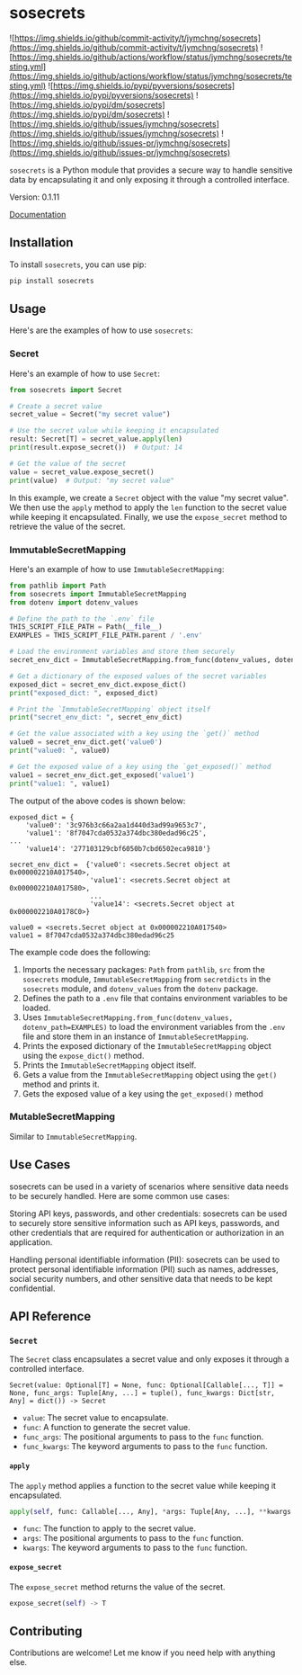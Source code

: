 # sosecrets

![https://img.shields.io/github/commit-activity/t/jymchng/sosecrets](https://img.shields.io/github/commit-activity/t/jymchng/sosecrets) ![https://img.shields.io/github/actions/workflow/status/jymchng/sosecrets/testing.yml](https://img.shields.io/github/actions/workflow/status/jymchng/sosecrets/testing.yml) ![https://img.shields.io/pypi/pyversions/sosecrets](https://img.shields.io/pypi/pyversions/sosecrets) ![https://img.shields.io/pypi/dm/sosecrets](https://img.shields.io/pypi/dm/sosecrets) ![https://img.shields.io/github/issues/jymchng/sosecrets](https://img.shields.io/github/issues/jymchng/sosecrets) ![https://img.shields.io/github/issues-pr/jymchng/sosecrets](https://img.shields.io/github/issues-pr/jymchng/sosecrets)

`sosecrets` is a Python module that provides a secure way to handle sensitive data by encapsulating it and only exposing it through a controlled interface.

Version: 0.1.11

[Documentation](https://sosecrets.readthedocs.io/en/latest/)

## Installation

To install `sosecrets`, you can use pip:

```bash
pip install sosecrets
```

## Usage

Here's are the examples of how to use `sosecrets`:

### Secret

Here's an example of how to use `Secret`:

```python
from sosecrets import Secret

# Create a secret value
secret_value = Secret("my secret value")

# Use the secret value while keeping it encapsulated
result: Secret[T] = secret_value.apply(len)
print(result.expose_secret())  # Output: 14

# Get the value of the secret
value = secret_value.expose_secret()
print(value)  # Output: "my secret value"
```

In this example, we create a `Secret` object with the value "my secret value". We then use the `apply` method to apply the `len` function to the secret value while keeping it encapsulated. Finally, we use the `expose_secret` method to retrieve the value of the secret.

### ImmutableSecretMapping

Here's an example of how to use `ImmutableSecretMapping`:

```python
from pathlib import Path
from sosecrets import ImmutableSecretMapping
from dotenv import dotenv_values

# Define the path to the `.env` file
THIS_SCRIPT_FILE_PATH = Path(__file__)
EXAMPLES = THIS_SCRIPT_FILE_PATH.parent / '.env'

# Load the environment variables and store them securely
secret_env_dict = ImmutableSecretMapping.from_func(dotenv_values, dotenv_path=EXAMPLES)

# Get a dictionary of the exposed values of the secret variables
exposed_dict = secret_env_dict.expose_dict()
print("exposed_dict: ", exposed_dict)

# Print the `ImmutableSecretMapping` object itself
print("secret_env_dict: ", secret_env_dict)

# Get the value associated with a key using the `get()` method
value0 = secret_env_dict.get('value0')
print("value0: ", value0)

# Get the exposed value of a key using the `get_exposed()` method
value1 = secret_env_dict.get_exposed('value1')
print("value1: ", value1)
```

The output of the above codes is shown below:
```
exposed_dict = {
    'value0': '3c976b3c66a2aa1d440d3ad99a9653c7',
    'value1': '8f7047cda0532a374dbc380edad96c25',
...
    'value14': '277103129cbf6050b7cbd6502eca9810'}

secret_env_dict =  {'value0': <secrets.Secret object at 0x000002210A017540>, 
                    'value1': <secrets.Secret object at 0x000002210A017580>, 
                    ...
                    'value14': <secrets.Secret object at 0x000002210A0178C0>}

value0 = <secrets.Secret object at 0x000002210A017540>
value1 = 8f7047cda0532a374dbc380edad96c25
```

The example code does the following:

1. Imports the necessary packages: `Path` from `pathlib`, `src` from the `sosecrets` module, `ImmutableSecretMapping` from `secretdicts` in the `sosecrets` module, and `dotenv_values` from the `dotenv` package.
2. Defines the path to a `.env` file that contains environment variables to be loaded.
3. Uses `ImmutableSecretMapping.from_func(dotenv_values, dotenv_path=EXAMPLES)` to load the environment variables from the `.env` file and store them in an instance of `ImmutableSecretMapping`.
4. Prints the exposed dictionary of the `ImmutableSecretMapping` object using the `expose_dict()` method.
5. Prints the `ImmutableSecretMapping` object itself.
6. Gets a value from the `ImmutableSecretMapping` object using the `get()` method and prints it.
7. Gets the exposed value of a key using the `get_exposed()` method

### MutableSecretMapping

Similar to `ImmutableSecretMapping`.

## Use Cases
sosecrets can be used in a variety of scenarios where sensitive data needs to be securely handled. Here are some common use cases:

Storing API keys, passwords, and other credentials: sosecrets can be used to securely store sensitive information such as API keys, passwords, and other credentials that are required for authentication or authorization in an application.

Handling personal identifiable information (PII): sosecrets can be used to protect personal identifiable information (PII) such as names, addresses, social security numbers, and other sensitive data that needs to be kept confidential.

## API Reference

### `Secret`

The `Secret` class encapsulates a secret value and only exposes it through a controlled interface.

```
Secret(value: Optional[T] = None, func: Optional[Callable[..., T]] = None, func_args: Tuple[Any, ...] = tuple(), func_kwargs: Dict[str, Any] = dict()) -> Secret
```

- `value`: The secret value to encapsulate.
- `func`: A function to generate the secret value.
- `func_args`: The positional arguments to pass to the `func` function.
- `func_kwargs`: The keyword arguments to pass to the `func` function.

#### `apply`

The `apply` method applies a function to the secret value while keeping it encapsulated.

```python
apply(self, func: Callable[..., Any], *args: Tuple[Any, ...], **kwargs: Dict[str, Any]) -> SecretType
```

- `func`: The function to apply to the secret value.
- `args`: The positional arguments to pass to the `func` function.
- `kwargs`: The keyword arguments to pass to the `func` function.

#### `expose_secret`

The `expose_secret` method returns the value of the secret.

```python
expose_secret(self) -> T
```

## Contributing

Contributions are welcome! Let me know if you need help with anything else.